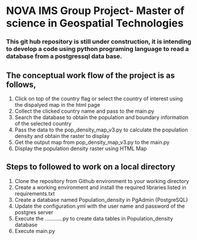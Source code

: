 # NOVA IMS Group Project- Master of science in Geospatial Technologies

### This git hub repository is still under construction, it is intending to develop a code using python programing language to read a database from a postgressql data base.

## The conceptual work flow of the project is as follows,

1. Click on top of the country flag or select the country of interest using the dispalyed map in the html page
2. Collect the clicked country name and pass to the main.py
3. Search the database to obtain the population and boundary information of the selected country
4. Pass the data to the pop_density_map_v3.py to calculate the population density and obtain the raster to display
5. Get the output map from  pop_density_map_v3.py to the main.py
6. Display the population density raster using HTML Map

## Steps to followed to work on a local directory

1. Clone the repository from Github environment to your working directory
2. Create a working environment and install the required libraries listed in requirements.txt
3. Create a database named Population_density in PgAdmin (PostgreSQL)
4. Update the configuration.yml with the user name and password of the postgres server
5. Execute the ............py to create data tables in Population_density database
6. Execute main.py
